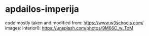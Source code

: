 # apdailos-imperija
code mostly taken and modified from: https://www.w3schools.com/
images:
interior0: https://unsplash.com/photos/9M66C_w_ToM